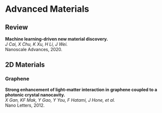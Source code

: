 # Advanced Materials

## Review

**Machine learning-driven new material discovery.**<br>
*J Cai, X Chu, K Xu, H Li, J Wei.*<br>
Nanoscale Advances, 2020.

## 2D Materials

### Graphene

**Strong enhancement of light–matter interaction in graphene coupled to a photonic crystal nanocavity.**<br>
*X Gan, KF Mak, Y Gao, Y You, F Hatami, J Hone, et al.*<br>
Nano Letters, 2012.